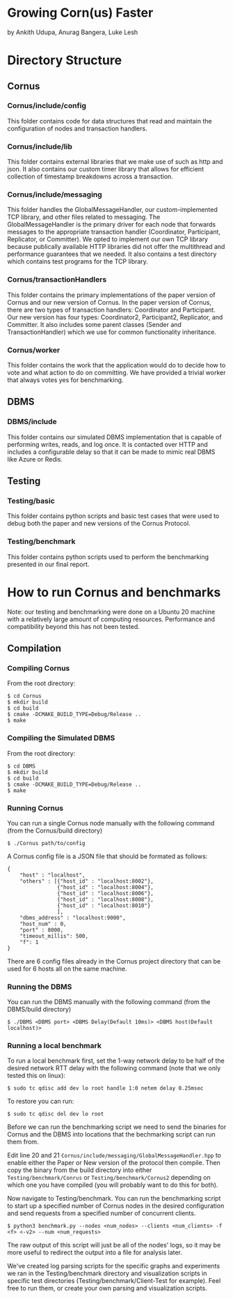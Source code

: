 # Growing Corn(us) Faster

by Ankith Udupa, Anurag Bangera, Luke Lesh

# Directory Structure

## Cornus

### Cornus/include/config

This folder contains code for data structures that read and maintain the configuration of nodes and transaction handlers.

### Cornus/include/lib

This folder contains external libraries that we make use of such as http and json. It also contains our custom timer library that allows for efficient collection of timestamp breakdowns across a transaction.

### Cornus/include/messaging

This folder handles the GlobalMessageHandler, our custom-implemented TCP library, and other files related to messaging. The GlobalMessageHandler is the primary driver for each node that forwards messages to the appropriate transaction handler (Coordinator, Participant, Replicator, or Committer). We opted to implement our own TCP library because publically available HTTP libraries did not offer the multithread and performance guarantees that we needed. It also contains a test directory which contains test programs for the TCP library. 

### Cornus/transactionHandlers

This folder contains the primary implementations of the paper version of Cornus and our new version of Cornus. In the paper version of Cornus, there are two types of transaction handlers: Coordinator and Participant. Our new version has four types: Coordinator2, Participant2, Replicator, and Committer. It also includes some parent classes (Sender and TransactionHandler) which we use for common functionality inheritance.

### Cornus/worker

This folder contains the work that the application would do to decide how to vote and what action to do on committing. We have provided a trivial worker that always votes yes for benchmarking.

## DBMS

### DBMS/include

This folder contains our simulated DBMS implementation that is capable of performing writes, reads, and log once. It is contacted over HTTP and includes a configurable delay so that it can be made to mimic real DBMS like Azure or Redis.

## Testing

### Testing/basic

This folder contains python scripts and basic test cases that were used to debug both the paper and new versions of the Cornus Protocol.

### Testing/benchmark

This folder contains python scripts used to perform the benchmarking presented in our final report.

# How to run Cornus and benchmarks

Note: our testing and benchmarking were done on a Ubuntu 20 machine with a relatively large amount of computing resources. Performance and compatibility beyond this has not been tested. 

## Compilation

### Compiling Cornus

From the root directory:

```
$ cd Cornus
$ mkdir build
$ cd build
$ cmake -DCMAKE_BUILD_TYPE=Debug/Release ..
$ make
```

### Compiling the Simulated DBMS

From the root directory:

```
$ cd DBMS
$ mkdir build
$ cd build
$ cmake -DCMAKE_BUILD_TYPE=Debug/Release ..
$ make
```

### Running Cornus

You can run a single Cornus node manually with the following command (from the Cornus/build directory)

```
$ ./Cornus path/to/config
```

A Cornus config file is a JSON file that should be formated as follows:

```
{
    "host" : "localhost",
    "others" : [{"host_id" : "localhost:8002"},
                {"host_id" : "localhost:8004"},
                {"host_id" : "localhost:8006"},
                {"host_id" : "localhost:8008"},
                {"host_id" : "localhost:8010"}
                ],
    "dbms_address" : "localhost:9000",
    "host_num" : 0,
    "port" : 8000,
    "timeout_millis": 500,
    "f": 1
}
```

There are 6 config files already in the Cornus project directory that can be used for 6 hosts all on the same machine.

### Running the DBMS

You can run the DBMS manually with the following command (from the DBMS/build directory)

```
$ ./DBMS <DBMS port> <DBMS Delay(Default 10ms)> <DBMS host(Default localhost)>
```

### Running a local benchmark

To run a local benchmark first, set the 1-way network delay to be half of the desired network RTT delay with the following command (note that we only tested this on linux):

```
$ sudo tc qdisc add dev lo root handle 1:0 netem delay 0.25msec
```

To restore you can run:

```
$ sudo tc qdisc del dev lo root
```

Before we can run the benchmarking script we need to send the binaries for Cornus and the DBMS into locations that the bechmarking script can run them from.

Edit line 20 and 21 `Cornus/include/messaging/GlobalMessageHandler.hpp` to enable either the Paper or New version of the protocol then compile. Then copy the binary from the build directory into either `Testing/benchmark/Conrus` or `Testing/benchmark/Cornus2` depending on which one you have compiled (you will probably want to do this for both).

Now navigate to Testing/benchmark. You can run the benchmarking script to start up a specified number of Cornus nodes in the desired configuration and send requests from a specified number of concurrent clients.

```
$ python3 benchmark.py --nodes <num_nodes> --clients <num_clients> -f <f> <-v2> --num <num_requests>
```

The raw output of this script will just be all of the nodes' logs, so it may be more useful to redirect the output into a file for analysis later.

We've created log parsing scripts for the specific graphs and experiments we ran in the Testing/benchmark directory and visualization scripts in specific test directories (Testing/benchmark/Client-Test for example). Feel free to run them, or create your own parsing and visualization scripts.

